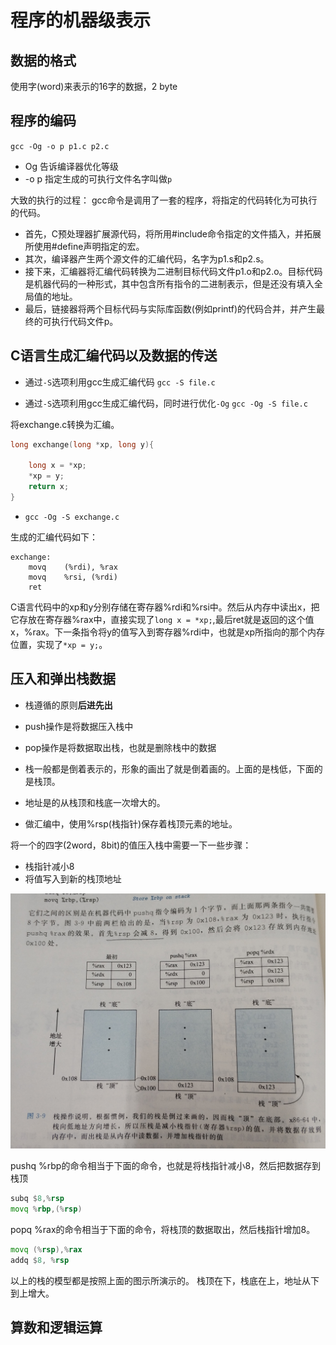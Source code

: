 # 程序的机器级表示

## 数据的格式
使用字(word)来表示的16字的数据，2 byte

## 程序的编码
`gcc -Og -o p p1.c p2.c`
- Og 告诉编译器优化等级
- -o p 指定生成的可执行文件名字叫做`p`

大致的执行的过程：
gcc命令是调用了一套的程序，将指定的代码转化为可执行的代码。
- 首先，C预处理器扩展源代码，将所用#include命令指定的文件插入，并拓展所使用#define声明指定的宏。
- 其次，编译器产生两个源文件的汇编代码，名字为p1.s和p2.s。
- 接下来，汇编器将汇编代码转换为二进制目标代码文件p1.o和p2.o。目标代码是机器代码的一种形式，其中包含所有指令的二进制表示，但是还没有填入全局值的地址。
- 最后，链接器将两个目标代码与实际库函数(例如printf)的代码合并，并产生最终的可执行代码文件p。

## C语言生成汇编代码以及数据的传送

- 通过`-S`选项利用gcc生成汇编代码
`gcc -S file.c`

- 通过`-S`选项利用gcc生成汇编代码，同时进行优化`-Og`
`gcc -Og -S file.c`

将exchange.c转换为汇编。
```C
long exchange(long *xp, long y){

    long x = *xp;
    *xp = y;
    return x;
}
```
- `gcc -Og -S exchange.c`

生成的汇编代码如下：
```x86asm
exchange:
    movq    (%rdi), %rax
    movq    %rsi, (%rdi)
    ret
```

C语言代码中的xp和y分别存储在寄存器%rdi和%rsi中。然后从内存中读出x，把它存放在寄存器%rax中，直接实现了`long x = *xp;`,最后ret就是返回的这个值x，%rax。下一条指令将y的值写入到寄存器%rdi中，也就是xp所指向的那个内存位置，实现了`*xp = y;`。

## 压入和弹出栈数据

- 栈遵循的原则**后进先出**
- push操作是将数据压入栈中
- pop操作是将数据取出栈，也就是删除栈中的数据

- 栈一般都是倒着表示的，形象的画出了就是倒着画的。上面的是栈低，下面的是栈顶。
- 地址是的从栈顶和栈底一次增大的。
- 做汇编中，使用%rsp(栈指针)保存着栈顶元素的地址。

将一个的四字(2word，8bit)的值压入栈中需要一下一些步骤：
- 栈指针减小8
- 将值写入到新的栈顶地址

![](https://github.com/idealcitier/computerBasis/blob/master/image/%E6%A0%88%E6%93%8D%E4%BD%9C.jpg)

pushq %rbp的命令相当于下面的命令，也就是将栈指针减小8，然后把数据存到栈顶
```asm
subq $8,%rsp
movq %rbp,(%rsp)
```

popq %rax的命令相当于下面的命令，将栈顶的数据取出，然后栈指针增加8。
```asm
movq (%rsp),%rax
addq $8, %rsp
```
以上的栈的模型都是按照上面的图示所演示的。
栈顶在下，栈底在上，地址从下到上增大。

## 算数和逻辑运算

